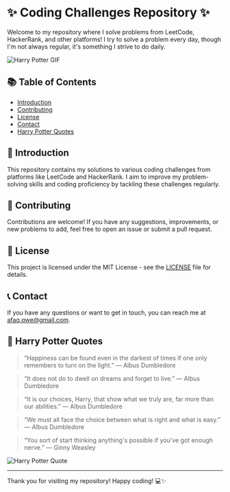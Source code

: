 ﻿# ✨ Coding Challenges Repository ✨

Welcome to my repository where I solve problems from LeetCode, HackerRank, and other platforms! I try to solve a problem every day, though I'm not always regular, it's something I strive to do daily.

![Harry Potter GIF](https://media.giphy.com/media/3o7aDfv2zvjr6XCdQI/giphy.gif)

## 📚 Table of Contents

- [Introduction](#introduction)
- [Contributing](#contributing)
- [License](#license)
- [Contact](#contact)
- [Harry Potter Quotes](#harry-potter-quotes)

## 🌟 Introduction

This repository contains my solutions to various coding challenges from platforms like LeetCode and HackerRank. I aim to improve my problem-solving skills and coding proficiency by tackling these challenges regularly.

## 🤝 Contributing

Contributions are welcome! If you have any suggestions, improvements, or new problems to add, feel free to open an issue or submit a pull request.

## 📜 License

This project is licensed under the MIT License - see the [LICENSE](LICENSE) file for details.

## 📞 Contact

If you have any questions or want to get in touch, you can reach me at [afaq.qwe@gmail.com](mailto:afaq.qwe@gmail.com).

## 📖 Harry Potter Quotes

> “Happiness can be found even in the darkest of times if one only remembers to turn on the light.” — Albus Dumbledore

> “It does not do to dwell on dreams and forget to live.” — Albus Dumbledore

> “It is our choices, Harry, that show what we truly are, far more than our abilities.” — Albus Dumbledore

> “We must all face the choice between what is right and what is easy.” — Albus Dumbledore

> “You sort of start thinking anything's possible if you've got enough nerve.” — Ginny Weasley

![Harry Potter Quote](https://i.pinimg.com/originals/2a/33/0c/2a330c2781254e85c09410b92423874a.jpg](https://media.giphy.com/media/51sDmvdwnr8qY/giphy.gif?cid=790b7611l84hg1q8pqzhl0r9e5bqobty4ori745h6nnz6z9p&ep=v1_gifs_search&rid=giphy.gif&ct=g))

---

Thank you for visiting my repository! Happy coding! 💻✨
